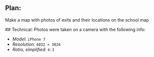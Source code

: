 ## Plan:
Make a map with photos of exits and their locations on the school map

## Technical:
Photos were taken on a camera with the following info:
- _Model:_ `iPhone 7`
- _Resolution:_ `4032 × 3024`
- _Ratio, simplified:_ `4:3`
